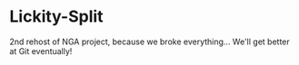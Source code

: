 # Lickity-Split
2nd rehost of NGA project, because we broke everything... We'll get better at Git eventually!
